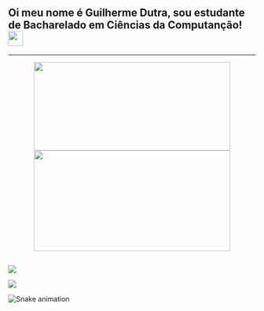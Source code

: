 ## Oi meu nome é Guilherme Dutra, sou estudante de Bacharelado em Ciências da Computanção!<img src = "https://media.giphy.com/media/hvRJCLFzcasrR4ia7z/giphy.gif" width="30 px"> </h1>

<hr>
<div align="center">
  <a href="https://github.com/Tkl02">
  <img height="180" width="400" src="https://github-readme-stats.vercel.app/api?username=Tkl02&show_icons=true&theme=radical&include_all_commits=true&count_private=true"/>
  <img height="205" width="400" src="https://github-readme-stats.vercel.app/api/top-langs/?username=Tkl02&layout=compact&langs_count=7&theme=radical"/>
</div>
<div style="display: inline_block">
  
</div>
  
  ##
 
<div> 
  
  <a href="https://www.instagram.com/guii.dutra/" target="_blank"><img src="https://img.shields.io/badge/-Instagram-%23E4405F?style=for-the-badge&logo=instagram&logoColor=white" target="_blank"></a>
  
  <a href = "https://api.whatsapp.com/send/?phone=5562981798421&text&app_absent=0"><img src="https://img.shields.io/badge/WhatsApp-25D366?style=for-the-badge&logo=whatsapp&logoColor=white"></a>
  

  ![Snake animation](https://github.com/Tkl02/Tkl02/blob/output/github-contribution-grid-snake.svg)
 
</div>
